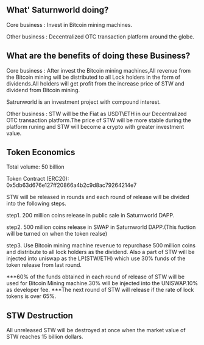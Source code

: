 ## What' Saturnworld doing?

Core business : Invest in Bitcoin mining machines.

Other business : Decentralized OTC transaction platform around the globe.


## What are the benefits of doing these Business?

Core business : After invest the Bitcoin mining machines,All revenue from the Bitcoin mining will be distributed to all Lock holders in the form of dividends.All holders will get profit from the increase price of STW and dividend from Bitcoin mining.

Satrunworld is an investment project with compound interest. 

Other business : STW will be the Fiat as USDT\ETH in our Decentralized OTC transaction platform.The price of STW will be more stable during the platform runing and STW will become a crypto with greater investment value. 


## Token Economics

Total volume: 50 billion

Token Contract (ERC20): 0x5db63d676e127ff20866a4b2c9d8ac79264214e7

STW will be released in rounds and each round of release will be divided into the following steps.

step1. 200 million coins release in public sale in Saturnworld DAPP.

step2. 500 million coins release in SWAP in Saturnworld DAPP.(This fuction will be turned on when the token realse)

step3. Use Bitcoin mining machine revenue to repurchase 500 million coins and distribute to all lock holders as the dividend. Also a part of STW will be injected into uniswap as the LP(STW/ETH) which use 30% funds of the token release from last round.   

***60% of the funds obtained in each round of release of STW will be used for Bitcoin Mining machine.30% will be injected into the UNISWAP.10% as developer fee.
***The next round of STW will release if the rate of lock tokens is over 65%.

## STW Destruction
All unreleased STW will be destroyed at once when the market value of STW reaches 15 billion dollars.

